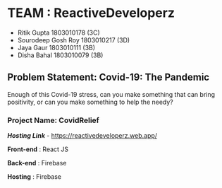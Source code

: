 # TEAM : ReactiveDeveloperz

- Ritik Gupta 1803010178 (3C)
- Sourodeep Gosh Roy 1803010217 (3D)
- Jaya Gaur 1803010111 (3B)
- Disha Bahal 1803010079 (3B)

## Problem Statement: Covid-19: The Pandemic

Enough of this Covid-19 stress, can you make something that can bring positivity, or can you make something to help the needy?

### Project Name: CovidRelief

**_Hosting Link_** - https://reactivedeveloperz.web.app/

**Front-end** : React JS

**Back-end**  : Firebase

**Hosting**   : Firebase
